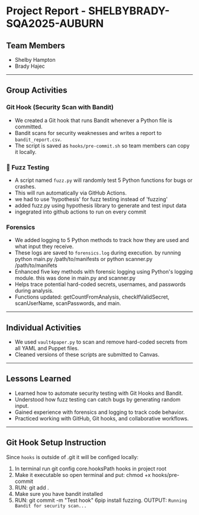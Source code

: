 # Project Report - SHELBYBRADY-SQA2025-AUBURN

## Team Members

- Shelby Hampton
- Brady Hajec

---

## Group Activities

### Git Hook (Security Scan with Bandit)

- We created a Git hook that runs Bandit whenever a Python file is committed.
- Bandit scans for security weaknesses and writes a report to `bandit_report.csv`.
- The script is saved as `hooks/pre-commit.sh` so team members can copy it locally.

### 🔹 Fuzz Testing

- A script named `fuzz.py` will randomly test 5 Python functions for bugs or crashes.
- This will run automatically via GitHub Actions.
- we had to use 'hypothesis' for fuzz testing instead of 'fuzzing'
- added fuzz.py using hypothesis library to generate and test input data
- ingegrated into github actions to run on every commit

### Forensics

- We added logging to 5 Python methods to track how they are used and what input they receive.
- These logs are saved to `forensics.log` during execution. by running python main.py /path/to/manifests or python scanner.py /path/to/manifets
- Enhanced five key methods with forensic logging using Python's logging module. this was done in main.py and scanner.py
- Helps trace potential hard-coded secrets, usernames, and passwords during analysis.
- Functions updated: getCountFromAnalysis, checkIfValidSecret, scanUserName, scanPasswords, and main.

---

## Individual Activities

- We used `vault4paper.py` to scan and remove hard-coded secrets from all YAML and Puppet files.
- Cleaned versions of these scripts are submitted to Canvas.

---

## Lessons Learned

- Learned how to automate security testing with Git Hooks and Bandit.
- Understood how fuzz testing can catch bugs by generating random input.
- Gained experience with forensics and logging to track code behavior.
- Practiced working with GitHub, Git hooks, and collaborative workflows.

---

## Git Hook Setup Instruction

Since `hooks` is outside of .git it will be configed locally:

1. In terminal run git config core.hooksPath hooks in project root
2. Make it executable so open terminal and put:
   chmod +x hooks/pre-commit
3. RUN: git add .
4. Make sure you have bandit installed
5. RUN: git commit -m "Test hook"
6pip install fuzzing. OUTPUT: `Running Bandit for security scan...`
